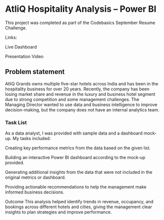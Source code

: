 # AtliQ Hospitality Analysis – Power BI
This project was completed as part of the Codebasics September Resume Challenge.

Links:

Live Dashboard

Presentation Video

## Problem statement
AtliQ Grands owns multiple five-star hotels across India and has been in the hospitality business for over 20 years. Recently, the company has been losing market share and revenue in the luxury and business hotel segment due to strong competition and some management challenges. The Managing Director wanted to use data and business intelligence to improve decision-making, but the company does not have an internal analytics team.

### Task List
As a data analyst, I was provided with sample data and a dashboard mock-up. My tasks included:

Creating key performance metrics from the data based on the given list.

Building an interactive Power BI dashboard according to the mock-up provided.

Generating additional insights from the data that were not included in the original metrics or dashboard.

Providing actionable recommendations to help the management make informed business decisions.

Outcome
This analysis helped identify trends in revenue, occupancy, and bookings across different hotels and cities, giving the management clear insights to plan strategies and improve performance.
